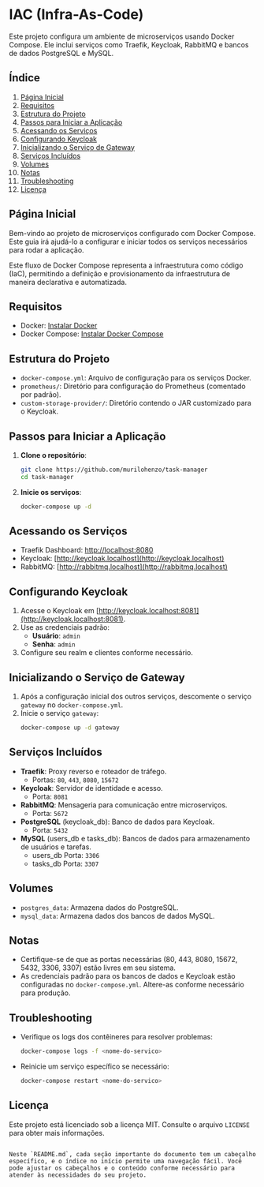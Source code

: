 # IAC (Infra-As-Code)

Este projeto configura um ambiente de microserviços usando Docker Compose. Ele inclui serviços como Traefik, Keycloak, RabbitMQ e bancos de dados PostgreSQL e MySQL.

## Índice

1. [Página Inicial](#página-inicial)
2. [Requisitos](#requisitos)
3. [Estrutura do Projeto](#estrutura-do-projeto)
4. [Passos para Iniciar a Aplicação](#passos-para-iniciar-a-aplicação)
5. [Acessando os Serviços](#acessando-os-serviços)
6. [Configurando Keycloak](#configurando-keycloak)
7. [Inicializando o Serviço de Gateway](#inicializando-o-serviço-de-gateway)
8. [Serviços Incluídos](#serviços-incluídos)
9. [Volumes](#volumes)
10. [Notas](#notas)
11. [Troubleshooting](#troubleshooting)
12. [Licença](#licença)

## Página Inicial

Bem-vindo ao projeto de microserviços configurado com Docker Compose. Este guia irá ajudá-lo a configurar e iniciar todos os serviços necessários para rodar a aplicação.

Este fluxo de Docker Compose representa a infraestrutura como código (IaC), permitindo a definição e provisionamento da infraestrutura de maneira declarativa e automatizada.

## Requisitos

- Docker: [Instalar Docker](https://docs.docker.com/get-docker/)
- Docker Compose: [Instalar Docker Compose](https://docs.docker.com/compose/install/)

## Estrutura do Projeto

- `docker-compose.yml`: Arquivo de configuração para os serviços Docker.
- `prometheus/`: Diretório para configuração do Prometheus (comentado por padrão).
- `custom-storage-provider/`: Diretório contendo o JAR customizado para o Keycloak.

## Passos para Iniciar a Aplicação

1. **Clone o repositório**:
   ```sh
   git clone https://github.com/murilohenzo/task-manager
   cd task-manager
   ```

2. **Inicie os serviços**:
   ```sh
   docker-compose up -d
   ```

## Acessando os Serviços

- Traefik Dashboard: [http://localhost:8080](http://localhost:8080)
- Keycloak: [http://keycloak.localhost](http://keycloak.localhost)
- RabbitMQ: [http://rabbitmq.localhost](http://rabbitmq.localhost)

## Configurando Keycloak

1. Acesse o Keycloak em [http://keycloak.localhost:8081](http://keycloak.localhost:8081).
2. Use as credenciais padrão:
   - **Usuário**: `admin`
   - **Senha**: `admin`
3. Configure seu realm e clientes conforme necessário.

## Inicializando o Serviço de Gateway

1. Após a configuração inicial dos outros serviços, descomente o serviço `gateway` no `docker-compose.yml`.
2. Inicie o serviço `gateway`:
   ```sh
   docker-compose up -d gateway
   ```

## Serviços Incluídos

- **Traefik**: Proxy reverso e roteador de tráfego.
  - Portas: `80`, `443`, `8080`, `15672`
- **Keycloak**: Servidor de identidade e acesso.
  - Porta: `8081`
- **RabbitMQ**: Mensageria para comunicação entre microserviços.
  - Porta: `5672`
- **PostgreSQL** (keycloak_db): Banco de dados para Keycloak.
  - Porta: `5432`
- **MySQL** (users_db e tasks_db): Bancos de dados para armazenamento de usuários e tarefas.
  - users_db Porta: `3306`
  - tasks_db Porta: `3307`

## Volumes

- `postgres_data`: Armazena dados do PostgreSQL.
- `mysql_data`: Armazena dados dos bancos de dados MySQL.

## Notas

- Certifique-se de que as portas necessárias (80, 443, 8080, 15672, 5432, 3306, 3307) estão livres em seu sistema.
- As credenciais padrão para os bancos de dados e Keycloak estão configuradas no `docker-compose.yml`. Altere-as conforme necessário para produção.

## Troubleshooting

- Verifique os logs dos contêineres para resolver problemas:
  ```sh
  docker-compose logs -f <nome-do-servico>
  ```

- Reinicie um serviço específico se necessário:
  ```sh
  docker-compose restart <nome-do-servico>
  ```

## Licença

Este projeto está licenciado sob a licença MIT. Consulte o arquivo `LICENSE` para obter mais informações.
```

Neste `README.md`, cada seção importante do documento tem um cabeçalho específico, e o índice no início permite uma navegação fácil. Você pode ajustar os cabeçalhos e o conteúdo conforme necessário para atender às necessidades do seu projeto.
